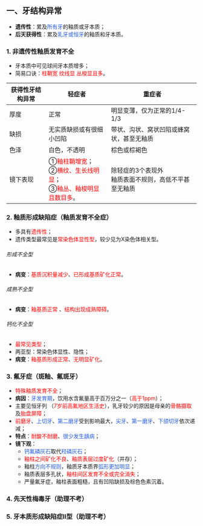 ## 一、牙结构异常
* **遗传性**：累及<font color="#245bdb">所有牙</font>的釉质或牙本质；
* **后天获得性**：累及<font color="#245bdb">乳牙或恒牙</font>的釉质和牙本质。
### 1. 非遗传性釉质发育不全
* 牙本质中可见球间牙本质增多；
* 简易口诀：<font color="#ff0000">柱鞘宽 纹线显 丛梭显且多</font>。

| 获得性牙结构异常 | 轻症者                                                                                                  | 重症者                            |
| -------- | ---------------------------------------------------------------------------------------------------- | ------------------------------ |
| 厚度       | 正常                                                                                                   | 明显变薄，仅为正常的1/4-1/3              |
| 缺损       | 无实质缺损或有很细小凹陷                                                                                         | 带状、沟状、窝状凹陷或蜂窝状，甚至无釉质           |
| 色泽       | 白色，不透明                                                                                               | 棕色或棕褐色                         |
| 镜下表现     | ①<font color="#ff0000">釉柱鞘增宽</font>；<br>②<font color="#ff0000">横纹、生长线明显</font>；<br>③<font color="#ff0000">釉丛、釉梭明显且数目多</font>。<br> | 除轻症的3个表现外<br>釉质表面不规则，高低不平甚至无釉质 |
### 2. 釉质形成缺陷症（釉质发育不全症）
* 多具有<font color="#ff0000">遗传性</font>；
* 遗传类型最常见是<font color="#ff0000">常染色体显性型</font>，较少见为X染色体相关型。
###### 形成不全型
* **病变**：<font color="#ff0000">基质沉积量减少</font>、<font color="#ff0000">已形成基质矿化正常</font>。
###### 成熟不全型
* **病变**：<font color="#ff0000">釉基质正常</font> 、<font color="#ff0000">结构出现成熟障碍</font>。
###### 钙化不全型
* <font color="#ff0000">最常见类型</font>；
* 两亚型：常染色体显性、隐性；
* **病变**：<font color="#ff0000">釉基质形成正常</font>、<font color="#ff0000">无明显矿化</font>。
### 3. 氟牙症（斑釉、氟斑牙）
* <font color="#ff0000">特殊釉质发育不全</font>；
* **病因**：<font color="#245bdb">牙发育期</font>，饮用水含氟量高于百万分之一（<font color="#ff0000">高于1ppm</font>）；
* 主要见恒牙列 （<font color="#ff0000">7岁前高氟地区生活史</font>），乳牙较少的原因是母亲的<font color="#ff0000">骨骼摄取</font>及<font color="#ff0000">胎盘屏障</font>；
* <font color="#ff0000">前磨牙</font>、<font color="#245bdb">上切牙</font>、<font color="#245bdb">第二磨牙</font>受到影响最大，<font color="#245bdb">尖牙</font>、<font color="#245bdb">第一磨牙</font>、<font color="#245bdb">下颌切牙</font>依次递减；
* **特点**：<font color="#ff0000">耐酸不耐磨</font>、<font color="#245bdb">很少发生龋病</font>；
* **镜下观**：
	* <font color="#245bdb">钙氟磷灰石</font>取代<font color="#245bdb">羟磷灰石</font>；
	* <font color="#ff0000">釉柱之间矿化不良</font>、<font color="#ff0000">釉质表层过度矿化</font>（并存）；
	* 釉柱<font color="#245bdb">方向不规则</font>，釉质牙本质界<font color="#245bdb">弧形更加明显</font>；
	* 釉质表层多孔状，<font color="#ff0000">釉柱间区发育不全或完全消失</font>；
	* 严量氟牙症，釉柱表面粗糙，且有凹陷缺损及棕色色素沉着。
### 4. 先天性梅毒牙（助理不考）

### 5. 牙本质形成缺陷症II型（助理不考）

